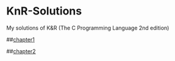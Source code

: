 # KnR-Solutions
My solutions of K&amp;R (The C Programming Language 2nd edition)

##[chapter1](https://github.com/siyaoZHANG/KnR-Solutions/tree/master/chapter1)

##[chapter2](https://github.com/siyaoZHANG/KnR-Solutions/tree/master/chapter2)
